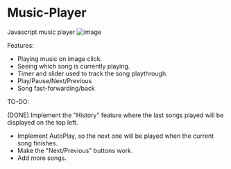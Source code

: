 # Music-Player
 Javascript music player
![image](https://github.com/dominikkomar-github/Music-Player/assets/46048127/1b0421d2-e464-4c25-b5af-52da0bc0f4ab)


Features:

- Playing music on image click.
- Seeing which song is currently playing.
- Timer and slider used to track the song playthrough.
- Play/Pause/Next/Previous
- Song fast-forwarding/back

TO-DO:

(DONE) Implement the "History" feature where the last songs played will be displayed on the top left.
- Implement AutoPlay, so the next one will be played when the current song finishes.
- Make the "Next/Previous" buttons work.
- Add more songs.
